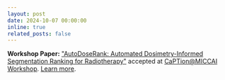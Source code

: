```yaml
---
layout: post
date: 2024-10-07 00:00:00
inline: true
related_posts: false
---
```


**Workshop Paper:** ["AutoDoseRank: Automated Dosimetry-Informed Segmentation Ranking for Radiotherapy"](https://link.springer.com/content/pdf/10.1007/978-3-031-73376-5_21.pdf?pdf=inline+link) accepted at [CaPTion@MICCAI Workshop](https://caption-workshop.github.io). <a href="{% link _projects/2024-miccaiw-autodoserank.md %}">Learn more</a>.